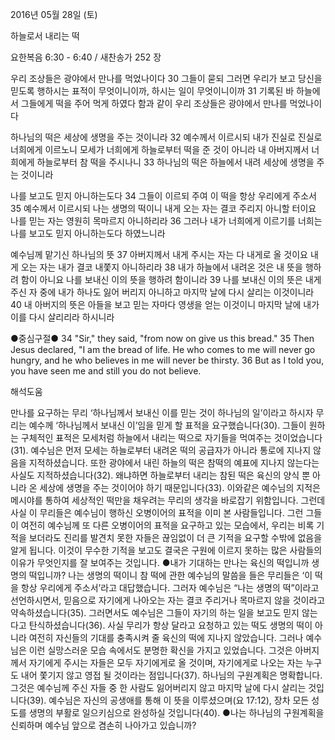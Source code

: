2016년 05월 28일 (토)

하늘로서 내리는 떡



요한복음 6:30 - 6:40 / 새찬송가 252 장


우리 조상들은 광야에서 만나를 먹었나이다 
30 그들이 묻되 그러면 우리가 보고 당신을 믿도록 행하시는 표적이 무엇이니이까, 하시는 일이 무엇이니이까 31 기록된 바 하늘에서 그들에게 떡을 주어 먹게 하였다 함과 같이 우리 조상들은 광야에서 만나를 먹었나이다 

하나님의 떡은 세상에 생명을 주는 것이니라 
32 예수께서 이르시되 내가 진실로 진실로 너희에게 이르노니 모세가 너희에게 하늘로부터 떡을 준 것이 아니라 내 아버지께서 너희에게 하늘로부터 참 떡을 주시나니 33 하나님의 떡은 하늘에서 내려 세상에 생명을 주는 것이니라 

나를 보고도 믿지 아니하는도다
34 그들이 이르되 주여 이 떡을 항상 우리에게 주소서 35 예수께서 이르시되 나는 생명의 떡이니 내게 오는 자는 결코 주리지 아니할 터이요 나를 믿는 자는 영원히 목마르지 아니하리라
36 그러나 내가 너희에게 이르기를 너희는 나를 보고도 믿지 아니하는도다 하였느니라 

예수님께 맡기신 하나님의 뜻 
37 아버지께서 내게 주시는 자는 다 내게로 올 것이요 내게 오는 자는 내가 결코 내쫓지 아니하리라 38 내가 하늘에서 내려온 것은 내 뜻을 행하려 함이 아니요 나를 보내신 이의 뜻을 행하려 함이니라 39 나를 보내신 이의 뜻은 내게 주신 자 중에 내가 하나도 잃어 버리지 아니하고 마지막 날에 다시 살리는 이것이니라 40 내 아버지의 뜻은 아들을 보고 믿는 자마다 영생을 얻는 이것이니 마지막 날에 내가 이를 다시 살리리라 하시니라 

●중심구절● 34 "Sir," they said, "from now on give us this bread." 35 Then Jesus declared, "I am the bread of life. He who comes to me will never go hungry, and he who believes in me will never be thirsty. 36 But as I told you, you have seen me and still you do not believe.

해석도움





만나를 요구하는 무리 
‘하나님께서 보내신 이를 믿는 것이 하나님의 일’이라고 하시자 무리는 예수께 ‘하나님께서 보내신 이’임을 믿게 할 표적을 요구했습니다(30). 그들이 원하는 구체적인 표적은 모세처럼 하늘에서 내리는 떡으로 자기들을 먹여주는 것이었습니다(31). 예수님은 먼저 모세는 하늘로부터 내려온 떡의 공급자가 아니라 통로에 지나지 않음을 지적하셨습니다. 또한 광야에서 내린 하늘의 떡은 참떡의 예표에 지나지 않는다는 사실도 지적하셨습니다(32). 왜냐하면 하늘로부터 내리는 참된 떡은 육신의 양식 뿐 아니라 온 세상에 생명을 주는 것이어야 하기 때문입니다(33). 이와같은 예수님의 지적은 메시야를 통하여 세상적인 떡만을 채우려는 무리의 생각을 바로잡기 위함입니다. 그런데 사실 이 무리들은 예수님이 행하신 오병이어의 표적을 이미 본 사람들입니다. 그런 그들이 여전히 예수님께 또 다른 오병이어의 표적을 요구하고 있는 모습에서, 우리는 비록 기적을 보더라도 진리를 발견치 못한 자들은 끊임없이 더 큰 기적을 요구할 수밖에 없음을 알게 됩니다. 이것이 무수한 기적을 보고도 결국은 구원에 이르지 못하는 많은 사람들의 이유가 무엇인지를 잘 보여주는 것입니다. 
●내가 기대하는 만나는 육신의 떡입니까 생명의 떡입니까? 
나는 생명의 떡이니 
참 떡에 관한 예수님의 말씀을 들은 무리들은 ‘이 떡을 항상 우리에게 주소서’라고 대답했습니다. 그러자 예수님은 “나는 생명의 떡”이라고 선언하시면서, 믿음으로 자기에게 나아오는 자는 결코 주리거나 목마르지 않을 것이라고 약속하셨습니다(35). 그러면서도 예수님은 그들이 자기의 하는 일을 보고도 믿지 않는다고 탄식하셨습니다(36). 사실 무리가 항상 달라고 요청하고 있는 떡도 생명의 떡이 아니라 여전히 자신들의 기대를 충족시켜 줄 육신의 떡에 지나지 않았습니다. 그러나 예수님은 이런 실망스러운 모습 속에서도 분명한 확신을 가지고 있었습니다. 그것은 아버지께서 자기에게 주시는 자들은 모두 자기에게로 올 것이며, 자기에게로 나오는 자는 누구도 내어 쫓기지 않고 영접 될 것이라는 점입니다(37). 하나님의 구원계획은 명확합니다. 그것은 예수님께 주신 자들 중 한 사람도 잃어버리지 않고 마지막 날에 다시 살리는 것입니다(39). 예수님은 자신의 공생애를 통해 이 뜻을 이루셨으며(요 17:12), 장차 모든 성도를 생명의 부활로 일으키심으로 완성하실 것입니다(40).
●나는 하나님의 구원계획을 신뢰하며 예수님 앞으로 겸손히 나아가고 있습니까?